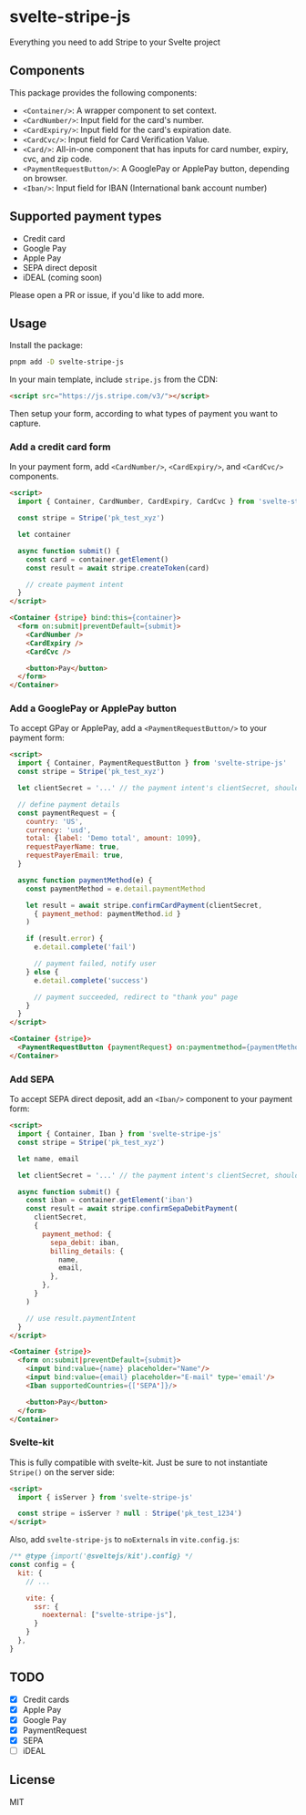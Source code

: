 # svelte-stripe-js

Everything you need to add Stripe to your Svelte project

## Components

This package provides the following components:

- `<Container/>`: A wrapper component to set context.
- `<CardNumber/>`: Input field for the card's number.
- `<CardExpiry/>`: Input field for the card's expiration date.
- `<CardCvc/>`: Input field for Card Verification Value.
- `<Card/>`: All-in-one component that has inputs for card number, expiry, cvc, and zip code.
- `<PaymentRequestButton/>`: A GooglePay or ApplePay button, depending on browser.
- `<Iban/>`: Input field for IBAN (International bank account number)

## Supported payment types

- Credit card
- Google Pay
- Apple Pay
- SEPA direct deposit
- iDEAL (coming soon)

Please open a PR or issue, if you'd like to add more.

## Usage

Install the package:

```bash
pnpm add -D svelte-stripe-js
```

In your main template, include `stripe.js` from the CDN:

```html
<script src="https://js.stripe.com/v3/"></script>
```

Then setup your form, according to what types of payment you want to capture.

### Add a credit card form

In your payment form, add `<CardNumber/>`, `<CardExpiry/>`, and `<CardCvc/>` components.

```html
<script>
  import { Container, CardNumber, CardExpiry, CardCvc } from 'svelte-stripe-js'

  const stripe = Stripe('pk_test_xyz')

  let container

  async function submit() {
    const card = container.getElement()
    const result = await stripe.createToken(card)

    // create payment intent
  }
</script>

<Container {stripe} bind:this={container}>
  <form on:submit|preventDefault={submit}>
    <CardNumber />
    <CardExpiry />
    <CardCvc />

    <button>Pay</button>
  </form>
</Container>
```

### Add a GooglePay or ApplePay button

To accept GPay or ApplePay, add a `<PaymentRequestButton/>` to your payment form:

```html
<script>
  import { Container, PaymentRequestButton } from 'svelte-stripe-js'
  const stripe = Stripe('pk_test_xyz')

  let clientSecret = '...' // the payment intent's clientSecret, should come from server

  // define payment details
  const paymentRequest = {
    country: 'US',
    currency: 'usd',
    total: {label: 'Demo total', amount: 1099},
    requestPayerName: true,
    requestPayerEmail: true,
  }

  async function paymentMethod(e) {
    const paymentMethod = e.detail.paymentMethod

    let result = await stripe.confirmCardPayment(clientSecret, 
      { payment_method: paymentMethod.id }
    )

    if (result.error) {
      e.detail.complete('fail')

      // payment failed, notify user
    } else {
      e.detail.complete('success')

      // payment succeeded, redirect to "thank you" page
    }
  }
</script>

<Container {stripe}>
  <PaymentRequestButton {paymentRequest} on:paymentmethod={paymentMethod}/>
</Container>
```

### Add SEPA

To accept SEPA direct deposit, add an `<Iban/>` component to your payment form:

```html
<script>
  import { Container, Iban } from 'svelte-stripe-js'
  const stripe = Stripe('pk_test_xyz')

  let name, email

  let clientSecret = '...' // the payment intent's clientSecret, should come from server

  async function submit() {
    const iban = container.getElement('iban')
    const result = await stripe.confirmSepaDebitPayment(
      clientSecret,
      {
        payment_method: {
          sepa_debit: iban,
          billing_details: {
            name,
            email,
          },
        },
      }
    )

    // use result.paymentIntent
  }
</script>

<Container {stripe}>
  <form on:submit|preventDefault={submit}>
    <input bind:value={name} placeholder="Name"/>
    <input bind:value={email} placeholder="E-mail" type='email'/>
    <Iban supportedCountries={['SEPA']}/>

    <button>Pay</button>
  </form>
</Container>
```

### Svelte-kit

This is fully compatible with svelte-kit. Just be sure to not instantiate `Stripe()` on the server side:

```html
<script>
  import { isServer } from 'svelte-stripe-js'

  const stripe = isServer ? null : Stripe('pk_test_1234')
</script>
```

Also, add `svelte-stripe-js` to `noExternals` in `vite.config.js`:

```javascript
/** @type {import('@sveltejs/kit').config} */
const config = {
  kit: {
    // ...

    vite: {
      ssr: {
        noexternal: ["svelte-stripe-js"],
      }
    }
  },
}
```

## TODO

- [x] Credit cards
- [x] Apple Pay
- [x] Google Pay
- [x] PaymentRequest
- [x] SEPA
- [ ] iDEAL

## License

MIT
